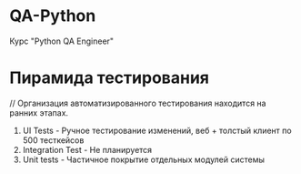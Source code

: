 # QA-Python
Курс "Python QA Engineer"

# Пирамида тестирования
 // Организация автоматизированного тестирования находится на ранних этапах.
 
1. UI Tests - Ручное тестирование изменений, веб + толстый клиент по 500 тесткейсов   
2. Integration Test - Не планируется 
3. Unit tests - Частичное покрытие отдельных модулей системы  
